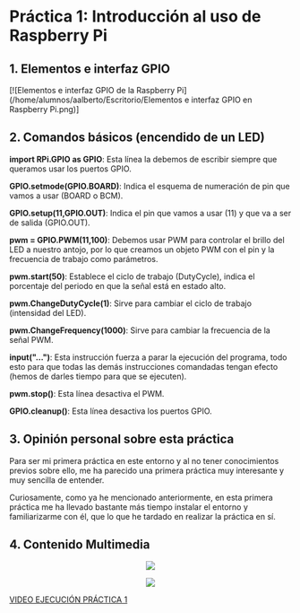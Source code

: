 # Práctica 1: Introducción al uso de Raspberry Pi

## 1. Elementos e interfaz GPIO

[![Elementos e interfaz GPIO de la Raspberry Pi](/home/alumnos/aalberto/Escritorio/Elementos e interfaz GPIO en Raspberry Pi.png)]

## 2. Comandos básicos (encendido de un LED)

**import RPi.GPIO as GPIO**: Esta línea la debemos de escribir siempre que queramos usar los puertos GPIO.

**GPIO.setmode(GPIO.BOARD)**: Indica el esquema de numeración de pin que vamos a usar (BOARD o BCM).

**GPIO.setup(11,GPIO.OUT)**: Indica el pin que vamos a usar (11) y que va a ser de salida (GPIO.OUT).

**pwm = GPIO.PWM(11,100)**: Debemos usar PWM para controlar el brillo del LED a nuestro antojo, por lo que creamos un objeto PWM con el pin y la frecuencia de trabajo como parámetros.

**pwm.start(50)**: Establece el ciclo de trabajo (DutyCycle), indica el porcentaje del periodo en que la señal está en estado alto.

**pwm.ChangeDutyCycle(1)**: Sirve para cambiar el ciclo de trabajo (intensidad del LED).

**pwm.ChangeFrequency(1000)**: Sirve para cambiar la frecuencia de la señal PWM.

**input("...")**: Esta instrucción fuerza a parar la ejecución del programa, todo esto para que todas las demás instrucciones comandadas tengan efecto (hemos de darles tiempo para que se ejecuten).

**pwm.stop()**: Esta línea desactiva el PWM.

**GPIO.cleanup()**: Esta línea desactiva los puertos GPIO.

## 3. Opinión personal sobre esta práctica

Para ser mi primera práctica en este entorno y al no tener conocimientos previos sobre ello, me ha parecido una primera práctica muy interesante y muy sencilla de entender.

Curiosamente, como ya he mencionado anteriormente, en esta primera práctica me ha llevado bastante más tiempo instalar el entorno y familiarizarme con él, que lo que he tardado en realizar la práctica en sí.

## 4. Contenido Multimedia

<p align="center">
  <img src="https://github.com/aleon2020/SYA_2022-2023/blob/main/Pr%C3%A1cticas/Pr%C3%A1ctica%201:%20Introducci%C3%B3n%20al%20uso%20de%20Raspberry%20Pi/media/Imagen%20Circuito%20Pr%C3%A1ctica%201%20(1).jpg?raw=true">
</p>

<p align="center">
  <img src="https://github.com/aleon2020/SYA_2022-2023/blob/main/Pr%C3%A1cticas/Pr%C3%A1ctica%201:%20Introducci%C3%B3n%20al%20uso%20de%20Raspberry%20Pi/media/Imagen%20Circuito%20Pr%C3%A1ctica%201%20(2).jpg?raw=true">
</p>

[VIDEO EJECUCIÓN PRÁCTICA 1](https://github.com/aleon2020/SYA_2022-2023/blob/main/Pr%C3%A1cticas/Pr%C3%A1ctica%201%3A%20Introducci%C3%B3n%20al%20uso%20de%20Raspberry%20Pi/media/Video%20Ejecuci%C3%B3n%20Pr%C3%A1ctica%201.mp4)
